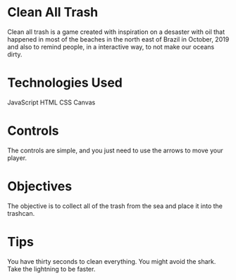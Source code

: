 # Clean All Trash

Clean all trash is a game created with inspiration on a desaster with oil that happened in most of the beaches in the north 
east of Brazil in October, 2019 and also to remind people, in a interactive way, to not make our oceans dirty.

# Technologies Used

JavaScript
HTML
CSS
Canvas

# Controls

The controls are simple, and you just need to use the arrows to move your player.

# Objectives

The objective is to collect all of the trash from the sea and place it into the trashcan.

# Tips

You have thirty seconds to clean everything.
You might avoid the shark.
Take the lightning to be faster.
